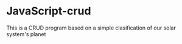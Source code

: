 # JavaScript-crud
This is a CRUD program based on a simple clasification of our solar system's planet
